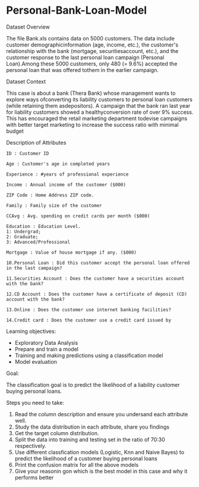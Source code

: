 # Personal-Bank-Loan-Model

Dataset Overview

The file Bank.xls contains data on 5000 customers. The data include customer demographicinformation (age, income, etc.), the customer's relationship with the bank (mortgage, securitiesaccount, etc.), and the customer response to the last personal loan campaign (Personal Loan).Among these 5000 customers, only 480 (= 9.6%) accepted the personal loan that was offered tothem in the earlier campaign.

Dataset Context

This case is about a bank (Thera Bank) whose management wants to explore ways ofconverting its liability customers to personal loan customers (while retaining them asdepositors). A campaign that the bank ran last year for liability customers showed a healthyconversion rate of over 9% success. This has encouraged the retail marketing department todevise campaigns with better target marketing to increase the success ratio with minimal budget

Description of Attributes

    ID : Customer ID

    Age : Customer's age in completed years

    Experience : #years of professional experience

    Income : Annual income of the customer ($000)

    ZIP Code : Home Address ZIP code.

    Family : Family size of the customer

    CCAvg : Avg. spending on credit cards per month ($000)

    Education : Education Level.
    1: Undergrad;
    2: Graduate;
    3: Advanced/Professional

    Mortgage : Value of house mortgage if any. ($000)

    10.Personal Loan : Did this customer accept the personal loan offered in the last campaign?

    11.Securities Account : Does the customer have a securities account with the bank?

    12.CD Account : Does the customer have a certificate of deposit (CD) account with the bank?

    13.Online : Does the customer use internet banking facilities?

    14.Credit card : Does the customer use a credit card issued by

Learning objectives:

* Exploratory Data Analysis
* Prepare and train a model
* Training and making predictions using a classification model
* Model evaluation

Goal:

The classification goal is to predict the likelihood of a liability customer buying personal loans.

Steps you need to take:

1. Read the column description and ensure you undersand each attribute well.
2. Study the data distribution in each attribute, share you findings
3. Get the target column distribution.
4. Split the data into training and testing set in the ratio of 70:30 respectively.
5. Use different classfication models (Logistic, Knn and Naive Bayes) to predict the likelihood of a customer buying personal loans
6. Print the confusion matrix for all the above models
7. Give your reasonin gon which is the best model in this case and why it performs better
